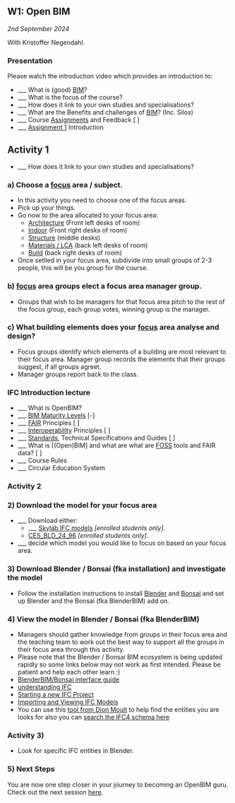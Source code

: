 ## W1: Open BIM

*2nd September 2024*

With Kristoffer Negendahl.

### Presentation

Please watch the introduction video which provides an introduction to:
* ___ What is (good) [BIM]?
* ___ What is the focus of the course?
* ___ How does it link to your own studies and specialisations?
* ___ What are the Benefits and challenges of [BIM]? (Inc. Silos)
* ___ Course [Assignments](/Assignments/index) and Feedback [ ]
* ___ [Assignment 1] Introduction

## Activity 1
* ___ How does it link to your own studies and specialisations?

### a) Choose a [focus] area / subject.
* In this activity you need to choose one of the focus areas.
* Pick up your things.
* Go now to the area allocated to your focus area:
  *   [Architecture] (Front left desks of room)
  *   [Indoor] (Front right desks of room)
  *   [Structure] (middle desks)
  *   [Materials / LCA] (back left desks of room)
  *   [Build] (back right desks of room)
* Once setlled in your focus area, subdivide into small groups of 2-3 people, this will be you group for the course.

### b) [focus] area groups elect a focus area manager group.
* Groups that wish to be managers for that focus area pitch to the rest of the focus group, each group votes, winning group is the manager.

### c) What building elements does your [focus] area analyse and design?
* Focus groups identify which elements of a building are most relevant to their focus area. Manager group records the elements that their groups suggest, if all groups agreet.
* Manager groups report back to the class.

### IFC Introduction lecture
* ___ What is OpenBIM?
* ___ [BIM Maturity Levels] [-]
* ___ [FAIR] Principles [ ]
* ___ [Interoperability] Principles [ ]
* ___ [Standards], Technical Specifications and Guides [ ]
* ___ What is [(Open)BIM] and what are what are [FOSS] tools and FAIR data?  [ ]
* ___ Course Rules
* ___ Circular Education System

### Activity 2

### 2) Download the model for your focus area
* ___ Download either:
   * ___ [Skylab IFC models](https://learn.inside.dtu.dk/d2l/le/lessons/215344/folders/813833) *[enrolled students only]*.
   *  [CES_BLD_24_96](https://learn.inside.dtu.dk/d2l/le/lessons/215344/folders/857237) *[enrolled students only]*.
* ___ decide which model you would like to focus on based on your focus area.

### 3) Download Blender / Bonsai (fka installation) and investigate the model
* Follow the installation instructions to install [Blender] and [Bonsai] and set up Blender and the Bonsai (fka BlenderBIM) add on.
<!--
* [Install](https://docs.bonsaibim.org/quickstart/installation.html) Blender and BlenderBIM following the instruction page~~, with the difference that you should follow the [unstable installation](https://blenderbim.org/docs/devs/installation.html#unstable-installation).~~
Here is also a [video explaination](https://www.youtube.com/watch?v=I-937k6fvKk&t=0s) by Ifc Architect (notice that the new version of BlenderBIM looks a bit different).
-->

### 4) View the model in Blender / Bonsai (fka BlenderBIM)
* Managers should gather knowledge from groups in their focus area and the teaching team to work out the best way to support all the groups in their focus area through this activity.
* Please note that the Blender / Bonsai BIM ecosystem is being updated rapidly so some links below may not work as first intended. Please be patient and help each other learn :)
* [BlenderBIM/Bonsai interface guide](https://docs.bonsaibim.org/reference/interface.html)
* [understanding IFC](https://docs.bonsaibim.org/guides/authoring/understanding_ifc.html)
* [Starting a new IFC Project](https://docs.bonsaibim.org/quickstart/create_model.html)
* [Importing and Viewing IFC Models](https://docs.bonsaibim.org/quickstart/explore_model.html)
* You can use this [tool from Dion Moult](https://blenderbim.org/search-ifc-class.html) to help find the entities you are looks for also you can [search the IFC4 schema here](https://ifc43-docs.standards.buildingsmart.org/)

### Activity 3)
* Look for specific IFC entities in Blender.

### 5) Next Steps
You are now one step closer in your journey to becoming an OpenBIM guru. Check out the next session [here](https://github.com/timmcginley/41934/tree/main/Schedule/02).


<!-- links -->

[BIM]: /Concepts/BIM

[BIM Maturity Levels]: /Concepts/Levels

[Blender]: /Concepts/Blender
[Bonsai]: /Concepts/Bonsai/index

[IFC]: /Concepts/IFC
[FAIR]: /Concepts/FAIR
[focus]: /Focus/index
[FOSS]: /Concepts/SoftwareLicences
[focus area]: /Focus/index
[Interoperability]: /Concepts/Interoperability
[Standards]: /Concepts/Standards
[entities]: /Concepts/Entities
[properties]: /Concepts/Properties
[IFC File Analyzer]: /Concepts/IFCFileAnalyzer
[Assignment 1]: /Assignments/A1

[Architecture]: /Focus/Architecture
[Indoor]: /Focus/Indoor
[Structure]: /Focus/Structure
[Materials / LCA]: /Focus/Sustainability
[Build]: /Focus/Build

